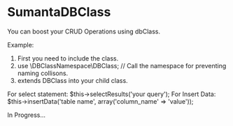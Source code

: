 # SumantaDBClass
You can boost your CRUD Operations using dbClass.

Example: 

1. First you need to include the class.
2. use \DBClassNamespace\DBClass; // Call the namespace for preventing naming collisons.
3. extends DBClass into your child class.

 For select statement: 
 $this->selectResults('your query');
 For Insert Data: 
 $this->insertData('table name', array('column_name' => 'value'));

In Progress...
